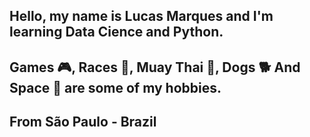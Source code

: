 ## Hello, my name is Lucas Marques and I'm learning Data Cience and Python.
## Games 🎮, Races 🏁, Muay Thai 🥊, Dogs 🐕 And Space 🚀 are some of my hobbies.
## From São Paulo - Brazil

